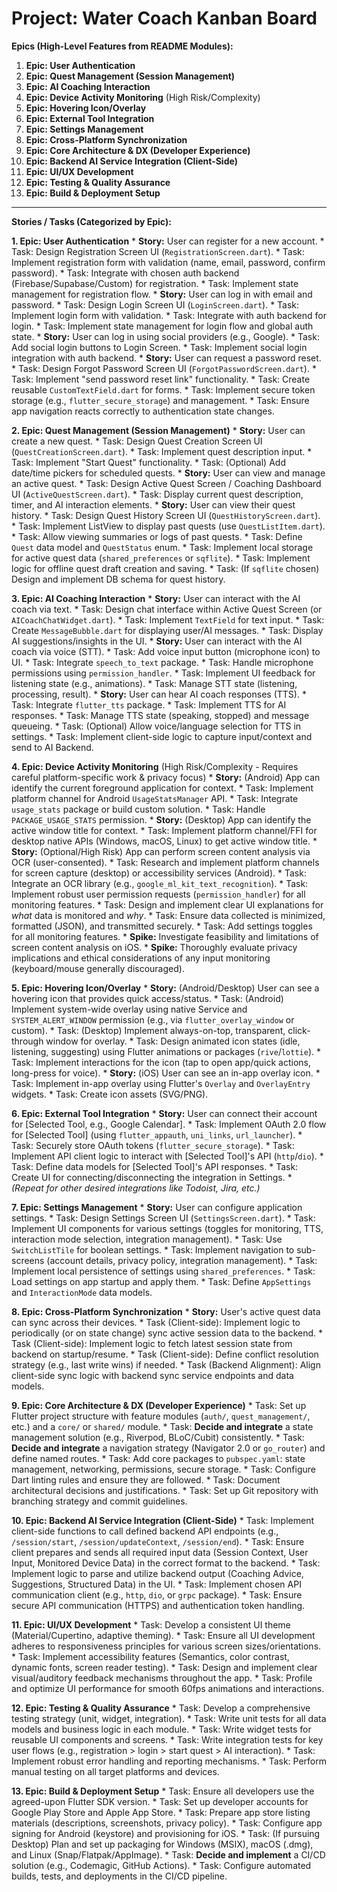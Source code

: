 # Project: Water Coach Kanban Board

**Epics (High-Level Features from README Modules):**

1.  **Epic: User Authentication**
2.  **Epic: Quest Management (Session Management)**
3.  **Epic: AI Coaching Interaction**
4.  **Epic: Device Activity Monitoring** (High Risk/Complexity)
5.  **Epic: Hovering Icon/Overlay**
6.  **Epic: External Tool Integration**
7.  **Epic: Settings Management**
8.  **Epic: Cross-Platform Synchronization**
9.  **Epic: Core Architecture & DX (Developer Experience)**
10. **Epic: Backend AI Service Integration (Client-Side)**
11. **Epic: UI/UX Development**
12. **Epic: Testing & Quality Assurance**
13. **Epic: Build & Deployment Setup**

---

**Stories / Tasks (Categorized by Epic):**

**1. Epic: User Authentication**
    *   **Story:** User can register for a new account.
        *   Task: Design Registration Screen UI (`RegistrationScreen.dart`).
        *   Task: Implement registration form with validation (name, email, password, confirm password).
        *   Task: Integrate with chosen auth backend (Firebase/Supabase/Custom) for registration.
        *   Task: Implement state management for registration flow.
    *   **Story:** User can log in with email and password.
        *   Task: Design Login Screen UI (`LoginScreen.dart`).
        *   Task: Implement login form with validation.
        *   Task: Integrate with auth backend for login.
        *   Task: Implement state management for login flow and global auth state.
    *   **Story:** User can log in using social providers (e.g., Google).
        *   Task: Add social login buttons to Login Screen.
        *   Task: Implement social login integration with auth backend.
    *   **Story:** User can request a password reset.
        *   Task: Design Forgot Password Screen UI (`ForgotPasswordScreen.dart`).
        *   Task: Implement "send password reset link" functionality.
    *   Task: Create reusable `CustomTextField.dart` for forms.
    *   Task: Implement secure token storage (e.g., `flutter_secure_storage`) and management.
    *   Task: Ensure app navigation reacts correctly to authentication state changes.

**2. Epic: Quest Management (Session Management)**
    *   **Story:** User can create a new quest.
        *   Task: Design Quest Creation Screen UI (`QuestCreationScreen.dart`).
        *   Task: Implement quest description input.
        *   Task: Implement "Start Quest" functionality.
        *   Task: (Optional) Add date/time pickers for scheduled quests.
    *   **Story:** User can view and manage an active quest.
        *   Task: Design Active Quest Screen / Coaching Dashboard UI (`ActiveQuestScreen.dart`).
        *   Task: Display current quest description, timer, and AI interaction elements.
    *   **Story:** User can view their quest history.
        *   Task: Design Quest History Screen UI (`QuestHistoryScreen.dart`).
        *   Task: Implement ListView to display past quests (use `QuestListItem.dart`).
        *   Task: Allow viewing summaries or logs of past quests.
    *   Task: Define `Quest` data model and `QuestStatus` enum.
    *   Task: Implement local storage for active quest data (`shared_preferences` or `sqflite`).
    *   Task: Implement logic for offline quest draft creation and saving.
    *   Task: (If `sqflite` chosen) Design and implement DB schema for quest history.

**3. Epic: AI Coaching Interaction**
    *   **Story:** User can interact with the AI coach via text.
        *   Task: Design chat interface within Active Quest Screen (or `AICoachChatWidget.dart`).
        *   Task: Implement `TextField` for text input.
        *   Task: Create `MessageBubble.dart` for displaying user/AI messages.
        *   Task: Display AI suggestions/insights in the UI.
    *   **Story:** User can interact with the AI coach via voice (STT).
        *   Task: Add voice input button (microphone icon) to UI.
        *   Task: Integrate `speech_to_text` package.
        *   Task: Handle microphone permissions using `permission_handler`.
        *   Task: Implement UI feedback for listening state (e.g., animations).
        *   Task: Manage STT state (listening, processing, result).
    *   **Story:** User can hear AI coach responses (TTS).
        *   Task: Integrate `flutter_tts` package.
        *   Task: Implement TTS for AI responses.
        *   Task: Manage TTS state (speaking, stopped) and message queueing.
        *   Task: (Optional) Allow voice/language selection for TTS in settings.
    *   Task: Implement client-side logic to capture input/context and send to AI Backend.

**4. Epic: Device Activity Monitoring** (High Risk/Complexity - Requires careful platform-specific work & privacy focus)
    *   **Story:** (Android) App can identify the current foreground application for context.
        *   Task: Implement platform channel for Android `UsageStatsManager` API.
        *   Task: Integrate `usage_stats` package or build custom solution.
        *   Task: Handle `PACKAGE_USAGE_STATS` permission.
    *   **Story:** (Desktop) App can identify the active window title for context.
        *   Task: Implement platform channel/FFI for desktop native APIs (Windows, macOS, Linux) to get active window title.
    *   **Story:** (Optional/High Risk) App can perform screen content analysis via OCR (user-consented).
        *   Task: Research and implement platform channels for screen capture (desktop) or accessibility services (Android).
        *   Task: Integrate an OCR library (e.g., `google_ml_kit_text_recognition`).
    *   Task: Implement robust user permission requests (`permission_handler`) for all monitoring features.
    *   Task: Design and implement clear UI explanations for *what* data is monitored and *why*.
    *   Task: Ensure data collected is minimized, formatted (JSON), and transmitted securely.
    *   Task: Add settings toggles for all monitoring features.
    *   **Spike:** Investigate feasibility and limitations of screen content analysis on iOS.
    *   **Spike:** Thoroughly evaluate privacy implications and ethical considerations of any input monitoring (keyboard/mouse generally discouraged).

**5. Epic: Hovering Icon/Overlay**
    *   **Story:** (Android/Desktop) User can see a hovering icon that provides quick access/status.
        *   Task: (Android) Implement system-wide overlay using native Service and `SYSTEM_ALERT_WINDOW` permission (e.g., via `flutter_overlay_window` or custom).
        *   Task: (Desktop) Implement always-on-top, transparent, click-through window for overlay.
        *   Task: Design animated icon states (idle, listening, suggesting) using Flutter animations or packages (`rive`/`lottie`).
        *   Task: Implement interactions for the icon (tap to open app/quick actions, long-press for voice).
    *   **Story:** (iOS) User can see an in-app overlay icon.
        *   Task: Implement in-app overlay using Flutter's `Overlay` and `OverlayEntry` widgets.
    *   Task: Create icon assets (SVG/PNG).

**6. Epic: External Tool Integration**
    *   **Story:** User can connect their account for [Selected Tool, e.g., Google Calendar].
        *   Task: Implement OAuth 2.0 flow for [Selected Tool] (using `flutter_appauth`, `uni_links`, `url_launcher`).
        *   Task: Securely store OAuth tokens (`flutter_secure_storage`).
        *   Task: Implement API client logic to interact with [Selected Tool]'s API (`http`/`dio`).
        *   Task: Define data models for [Selected Tool]'s API responses.
        *   Task: Create UI for connecting/disconnecting the integration in Settings.
    *   *(Repeat for other desired integrations like Todoist, Jira, etc.)*

**7. Epic: Settings Management**
    *   **Story:** User can configure application settings.
        *   Task: Design Settings Screen UI (`SettingsScreen.dart`).
        *   Task: Implement UI components for various settings (toggles for monitoring, TTS, interaction mode selection, integration management).
        *   Task: Use `SwitchListTile` for boolean settings.
        *   Task: Implement navigation to sub-screens (account details, privacy policy, integration management).
    *   Task: Implement local persistence of settings using `shared_preferences`.
    *   Task: Load settings on app startup and apply them.
    *   Task: Define `AppSettings` and `InteractionMode` data models.

**8. Epic: Cross-Platform Synchronization**
    *   **Story:** User's active quest data can sync across their devices.
        *   Task (Client-side): Implement logic to periodically (or on state change) sync active session data to the backend.
        *   Task (Client-side): Implement logic to fetch latest session state from backend on startup/resume.
        *   Task (Client-side): Define conflict resolution strategy (e.g., last write wins) if needed.
    *   Task (Backend Alignment): Align client-side sync logic with backend sync service endpoints and data models.

**9. Epic: Core Architecture & DX (Developer Experience)**
    *   Task: Set up Flutter project structure with feature modules (`auth/`, `quest_management/`, etc.) and a `core/` or `shared/` module.
    *   Task: **Decide and integrate** a state management solution (e.g., Riverpod, BLoC/Cubit) consistently.
    *   Task: **Decide and integrate** a navigation strategy (Navigator 2.0 or `go_router`) and define named routes.
    *   Task: Add core packages to `pubspec.yaml`: state management, networking, permissions, secure storage.
    *   Task: Configure Dart linting rules and ensure they are followed.
    *   Task: Document architectural decisions and justifications.
    *   Task: Set up Git repository with branching strategy and commit guidelines.

**10. Epic: Backend AI Service Integration (Client-Side)**
    *   Task: Implement client-side functions to call defined backend API endpoints (e.g., `/session/start`, `/session/updateContext`, `/session/end`).
    *   Task: Ensure client prepares and sends all required input data (Session Context, User Input, Monitored Device Data) in the correct format to the backend.
    *   Task: Implement logic to parse and utilize backend output (Coaching Advice, Suggestions, Structured Data) in the UI.
    *   Task: Implement chosen API communication client (e.g., `http`, `dio`, or `grpc` package).
    *   Task: Ensure secure API communication (HTTPS) and authentication token handling.

**11. Epic: UI/UX Development**
    *   Task: Develop a consistent UI theme (Material/Cupertino, adaptive theming).
    *   Task: Ensure all UI development adheres to responsiveness principles for various screen sizes/orientations.
    *   Task: Implement accessibility features (Semantics, color contrast, dynamic fonts, screen reader testing).
    *   Task: Design and implement clear visual/auditory feedback mechanisms throughout the app.
    *   Task: Profile and optimize UI performance for smooth 60fps animations and interactions.

**12. Epic: Testing & Quality Assurance**
    *   Task: Develop a comprehensive testing strategy (unit, widget, integration).
    *   Task: Write unit tests for all data models and business logic in each module.
    *   Task: Write widget tests for reusable UI components and screens.
    *   Task: Write integration tests for key user flows (e.g., registration > login > start quest > AI interaction).
    *   Task: Implement robust error handling and reporting mechanisms.
    *   Task: Perform manual testing on all target platforms and devices.

**13. Epic: Build & Deployment Setup**
    *   Task: Ensure all developers use the agreed-upon Flutter SDK version.
    *   Task: Set up developer accounts for Google Play Store and Apple App Store.
    *   Task: Prepare app store listing materials (descriptions, screenshots, privacy policy).
    *   Task: Configure app signing for Android (keystore) and provisioning for iOS.
    *   Task: (If pursuing Desktop) Plan and set up packaging for Windows (MSIX), macOS (.dmg), and Linux (Snap/Flatpak/AppImage).
    *   Task: **Decide and implement** a CI/CD solution (e.g., Codemagic, GitHub Actions).
    *   Task: Configure automated builds, tests, and deployments in the CI/CD pipeline.
